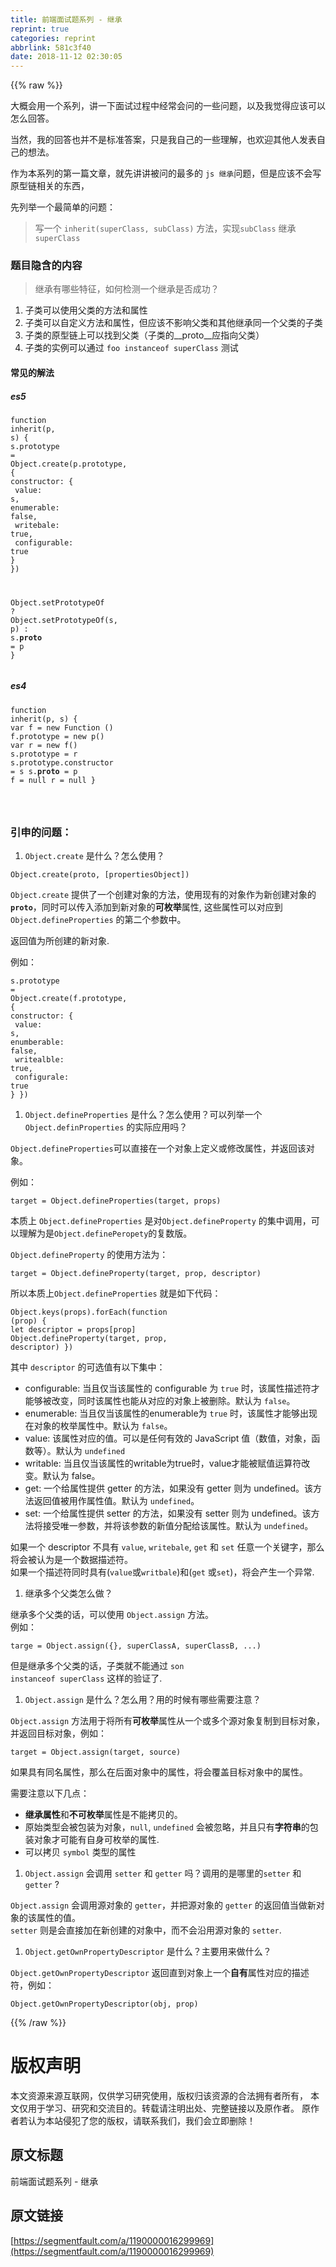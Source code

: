 ```yaml
---
title: 前端面试题系列 - 继承
reprint: true
categories: reprint
abbrlink: 581c3f40
date: 2018-11-12 02:30:05
---
```


{{% raw %}}
<p>&#x5927;&#x6982;&#x4F1A;&#x7528;&#x4E00;&#x4E2A;&#x7CFB;&#x5217;&#xFF0C;&#x8BB2;&#x4E00;&#x4E0B;&#x9762;&#x8BD5;&#x8FC7;&#x7A0B;&#x4E2D;&#x7ECF;&#x5E38;&#x4F1A;&#x95EE;&#x7684;&#x4E00;&#x4E9B;&#x95EE;&#x9898;&#xFF0C;&#x4EE5;&#x53CA;&#x6211;&#x89C9;&#x5F97;&#x5E94;&#x8BE5;&#x53EF;&#x4EE5;&#x600E;&#x4E48;&#x56DE;&#x7B54;&#x3002;</p><p>&#x5F53;&#x7136;&#xFF0C;&#x6211;&#x7684;&#x56DE;&#x7B54;&#x4E5F;&#x5E76;&#x4E0D;&#x662F;&#x6807;&#x51C6;&#x7B54;&#x6848;&#xFF0C;&#x53EA;&#x662F;&#x6211;&#x81EA;&#x5DF1;&#x7684;&#x4E00;&#x4E9B;&#x7406;&#x89E3;&#xFF0C;&#x4E5F;&#x6B22;&#x8FCE;&#x5176;&#x4ED6;&#x4EBA;&#x53D1;&#x8868;&#x81EA;&#x5DF1;&#x7684;&#x60F3;&#x6CD5;&#x3002;</p><p>&#x4F5C;&#x4E3A;&#x672C;&#x7CFB;&#x5217;&#x7684;&#x7B2C;&#x4E00;&#x7BC7;&#x6587;&#x7AE0;&#xFF0C;&#x5C31;&#x5148;&#x8BB2;&#x8BB2;&#x88AB;&#x95EE;&#x7684;&#x6700;&#x591A;&#x7684; <code>js &#x7EE7;&#x627F;</code>&#x95EE;&#x9898;&#xFF0C;&#x4F46;&#x662F;&#x5E94;&#x8BE5;&#x4E0D;&#x4F1A;&#x5199;&#x539F;&#x578B;&#x94FE;&#x76F8;&#x5173;&#x7684;&#x4E1C;&#x897F;&#xFF0C;</p><p>&#x5148;&#x5217;&#x4E3E;&#x4E00;&#x4E2A;&#x6700;&#x7B80;&#x5355;&#x7684;&#x95EE;&#x9898;&#xFF1A;</p><blockquote>&#x5199;&#x4E00;&#x4E2A; <code>inherit(superClass, subClass)</code> &#x65B9;&#x6CD5;&#xFF0C;&#x5B9E;&#x73B0;<code>subClass</code> &#x7EE7;&#x627F; <code>superClass</code></blockquote><h3 id="articleHeader0">&#x9898;&#x76EE;&#x9690;&#x542B;&#x7684;&#x5185;&#x5BB9;</h3><blockquote>&#x7EE7;&#x627F;&#x6709;&#x54EA;&#x4E9B;&#x7279;&#x5F81;&#xFF0C;&#x5982;&#x4F55;&#x68C0;&#x6D4B;&#x4E00;&#x4E2A;&#x7EE7;&#x627F;&#x662F;&#x5426;&#x6210;&#x529F;&#xFF1F;</blockquote><ol><li>&#x5B50;&#x7C7B;&#x53EF;&#x4EE5;&#x4F7F;&#x7528;&#x7236;&#x7C7B;&#x7684;&#x65B9;&#x6CD5;&#x548C;&#x5C5E;&#x6027;</li><li>&#x5B50;&#x7C7B;&#x53EF;&#x4EE5;&#x81EA;&#x5B9A;&#x4E49;&#x65B9;&#x6CD5;&#x548C;&#x5C5E;&#x6027;&#xFF0C;&#x4F46;&#x5E94;&#x8BE5;&#x4E0D;&#x5F71;&#x54CD;&#x7236;&#x7C7B;&#x548C;&#x5176;&#x4ED6;&#x7EE7;&#x627F;&#x540C;&#x4E00;&#x4E2A;&#x7236;&#x7C7B;&#x7684;&#x5B50;&#x7C7B;</li><li>&#x5B50;&#x7C7B;&#x7684;&#x539F;&#x578B;&#x94FE;&#x4E0A;&#x53EF;&#x4EE5;&#x627E;&#x5230;&#x7236;&#x7C7B;&#xFF08;&#x5B50;&#x7C7B;&#x7684;__proto__&#x5E94;&#x6307;&#x5411;&#x7236;&#x7C7B;&#xFF09;</li><li>&#x5B50;&#x7C7B;&#x7684;&#x5B9E;&#x4F8B;&#x53EF;&#x4EE5;&#x901A;&#x8FC7; <code>foo instanceof superClass</code> &#x6D4B;&#x8BD5;</li></ol><h4>&#x5E38;&#x89C1;&#x7684;&#x89E3;&#x6CD5;</h4><h5>es5</h5><div class="widget-codetool" style="display:none"><div class="widget-codetool--inner"><span class="selectCode code-tool" data-toggle="tooltip" data-placement="top" title="" data-original-title="&#x5168;&#x9009;"></span> <span type="button" class="copyCode code-tool" data-toggle="tooltip" data-placement="top" data-clipboard-text="function inherit(p, s) {
  s.prototype = Object.create(p.prototype, {
    constructor: {
      value: s,
      enumerable: false,
      writebale: true,
      configurable: true
    }
  })

  Object.setPrototypeOf ? Object.setPrototypeOf(s, p) : s.__proto__ = p
} 
" title="" data-original-title="&#x590D;&#x5236;"></span> <span type="button" class="saveToNote code-tool" data-toggle="tooltip" data-placement="top" title="" data-original-title="&#x653E;&#x8FDB;&#x7B14;&#x8BB0;"></span></div></div><pre class="hljs yaml"><code><span class="hljs-string">function</span> <span class="hljs-string">inherit(p,</span> <span class="hljs-string">s)</span> <span class="hljs-string">{</span>
  <span class="hljs-string">s.prototype</span> <span class="hljs-string">=</span> <span class="hljs-string">Object.create(p.prototype,</span> <span class="hljs-string">{</span>
<span class="hljs-attr">    constructor:</span> <span class="hljs-string">{</span>
<span class="hljs-attr">      value:</span> <span class="hljs-string">s,</span>
<span class="hljs-attr">      enumerable:</span> <span class="hljs-literal">false</span><span class="hljs-string">,</span>
<span class="hljs-attr">      writebale:</span> <span class="hljs-literal">true</span><span class="hljs-string">,</span>
<span class="hljs-attr">      configurable:</span> <span class="hljs-literal">true</span>
    <span class="hljs-string">}</span>
  <span class="hljs-string">})</span>

  <span class="hljs-string">Object.setPrototypeOf</span> <span class="hljs-string">?</span> <span class="hljs-string">Object.setPrototypeOf(s,</span> <span class="hljs-string">p)</span> <span class="hljs-string">:</span> <span class="hljs-string">s.__proto__</span> <span class="hljs-string">=</span> <span class="hljs-string">p</span>
<span class="hljs-string">}</span> 
</code></pre><h5>es4</h5><div class="widget-codetool" style="display:none"><div class="widget-codetool--inner"><span class="selectCode code-tool" data-toggle="tooltip" data-placement="top" title="" data-original-title="&#x5168;&#x9009;"></span> <span type="button" class="copyCode code-tool" data-toggle="tooltip" data-placement="top" data-clipboard-text="function inherit(p, s) {
  var f = new Function ()
  f.prototype = new p()
  var r = new f()
  s.prototype = r
  s.prototype.constructor = s
  s.__proto__ = p
  f = null
  r = null
}

" title="" data-original-title="&#x590D;&#x5236;"></span> <span type="button" class="saveToNote code-tool" data-toggle="tooltip" data-placement="top" title="" data-original-title="&#x653E;&#x8FDB;&#x7B14;&#x8BB0;"></span></div></div><pre class="hljs stylus"><code>function <span class="hljs-attribute">inherit</span>(p, s) {
  <span class="hljs-selector-tag">var</span> f = new Function ()
  f<span class="hljs-selector-class">.prototype</span> = new p()
  <span class="hljs-selector-tag">var</span> r = new f()
  s<span class="hljs-selector-class">.prototype</span> = r
  s<span class="hljs-selector-class">.prototype</span><span class="hljs-selector-class">.constructor</span> = s
  s.__proto__ = <span class="hljs-selector-tag">p</span>
  f = null
  r = null
}

</code></pre><h3 id="articleHeader1">&#x5F15;&#x7533;&#x7684;&#x95EE;&#x9898;&#xFF1A;</h3><ol><li><code>Object.create</code> &#x662F;&#x4EC0;&#x4E48;&#xFF1F;&#x600E;&#x4E48;&#x4F7F;&#x7528;&#xFF1F;</li></ol><div class="widget-codetool" style="display:none"><div class="widget-codetool--inner"><span class="selectCode code-tool" data-toggle="tooltip" data-placement="top" title="" data-original-title="&#x5168;&#x9009;"></span> <span type="button" class="copyCode code-tool" data-toggle="tooltip" data-placement="top" data-clipboard-text="Object.create(proto, [propertiesObject])" title="" data-original-title="&#x590D;&#x5236;"></span> <span type="button" class="saveToNote code-tool" data-toggle="tooltip" data-placement="top" title="" data-original-title="&#x653E;&#x8FDB;&#x7B14;&#x8BB0;"></span></div></div><pre class="hljs css"><code style="word-break:break-word;white-space:initial"><span class="hljs-selector-tag">Object</span><span class="hljs-selector-class">.create</span>(<span class="hljs-selector-tag">proto</span>, <span class="hljs-selector-attr">[propertiesObject]</span>)</code></pre><p><code>Object.create</code> &#x63D0;&#x4F9B;&#x4E86;&#x4E00;&#x4E2A;&#x521B;&#x5EFA;&#x5BF9;&#x8C61;&#x7684;&#x65B9;&#x6CD5;&#xFF0C;&#x4F7F;&#x7528;&#x73B0;&#x6709;&#x7684;&#x5BF9;&#x8C61;&#x4F5C;&#x4E3A;&#x65B0;&#x521B;&#x5EFA;&#x5BF9;&#x8C61;&#x7684;<code>__proto__</code>&#xFF0C;&#x540C;&#x65F6;&#x53EF;&#x4EE5;&#x4F20;&#x5165;&#x6DFB;&#x52A0;&#x5230;&#x65B0;&#x5BF9;&#x8C61;&#x7684;<strong>&#x53EF;&#x679A;&#x4E3E;</strong>&#x5C5E;&#x6027;, &#x8FD9;&#x4E9B;&#x5C5E;&#x6027;&#x53EF;&#x4EE5;&#x5BF9;&#x5E94;&#x5230;<code>Object.defineProperties</code> &#x7684;&#x7B2C;&#x4E8C;&#x4E2A;&#x53C2;&#x6570;&#x4E2D;&#x3002;</p><p>&#x8FD4;&#x56DE;&#x503C;&#x4E3A;&#x6240;&#x521B;&#x5EFA;&#x7684;&#x65B0;&#x5BF9;&#x8C61;.</p><p>&#x4F8B;&#x5982;&#xFF1A;</p><div class="widget-codetool" style="display:none"><div class="widget-codetool--inner"><span class="selectCode code-tool" data-toggle="tooltip" data-placement="top" title="" data-original-title="&#x5168;&#x9009;"></span> <span type="button" class="copyCode code-tool" data-toggle="tooltip" data-placement="top" data-clipboard-text="s.prototype = Object.create(f.prototype, {
  constructor: {
    value: s,
    enumberable: false,
    writealble: true,
    configurale: true
  }
})
" title="" data-original-title="&#x590D;&#x5236;"></span> <span type="button" class="saveToNote code-tool" data-toggle="tooltip" data-placement="top" title="" data-original-title="&#x653E;&#x8FDB;&#x7B14;&#x8BB0;"></span></div></div><pre class="hljs yaml"><code><span class="hljs-string">s.prototype</span> <span class="hljs-string">=</span> <span class="hljs-string">Object.create(f.prototype,</span> <span class="hljs-string">{</span>
<span class="hljs-attr">  constructor:</span> <span class="hljs-string">{</span>
<span class="hljs-attr">    value:</span> <span class="hljs-string">s,</span>
<span class="hljs-attr">    enumberable:</span> <span class="hljs-literal">false</span><span class="hljs-string">,</span>
<span class="hljs-attr">    writealble:</span> <span class="hljs-literal">true</span><span class="hljs-string">,</span>
<span class="hljs-attr">    configurale:</span> <span class="hljs-literal">true</span>
  <span class="hljs-string">}</span>
<span class="hljs-string">})</span>
</code></pre><ol><li><code>Object.defineProperties</code> &#x662F;&#x4EC0;&#x4E48;&#xFF1F;&#x600E;&#x4E48;&#x4F7F;&#x7528;&#xFF1F;&#x53EF;&#x4EE5;&#x5217;&#x4E3E;&#x4E00;&#x4E2A; <code>Object.definProperties</code> &#x7684;&#x5B9E;&#x9645;&#x5E94;&#x7528;&#x5417;&#xFF1F;</li></ol><p><code>Object.defineProperties</code>&#x53EF;&#x4EE5;&#x76F4;&#x63A5;&#x5728;&#x4E00;&#x4E2A;&#x5BF9;&#x8C61;&#x4E0A;&#x5B9A;&#x4E49;&#x6216;&#x4FEE;&#x6539;&#x5C5E;&#x6027;&#xFF0C;&#x5E76;&#x8FD4;&#x56DE;&#x8BE5;&#x5BF9;&#x8C61;&#x3002;</p><p>&#x4F8B;&#x5982;&#xFF1A;</p><div class="widget-codetool" style="display:none"><div class="widget-codetool--inner"><span class="selectCode code-tool" data-toggle="tooltip" data-placement="top" title="" data-original-title="&#x5168;&#x9009;"></span> <span type="button" class="copyCode code-tool" data-toggle="tooltip" data-placement="top" data-clipboard-text="target = Object.defineProperties(target, props)" title="" data-original-title="&#x590D;&#x5236;"></span> <span type="button" class="saveToNote code-tool" data-toggle="tooltip" data-placement="top" title="" data-original-title="&#x653E;&#x8FDB;&#x7B14;&#x8BB0;"></span></div></div><pre class="hljs aspectj"><code style="word-break:break-word;white-space:initial"><span class="hljs-keyword">target</span> = Object.defineProperties(<span class="hljs-keyword">target</span>, props)</code></pre><p>&#x672C;&#x8D28;&#x4E0A; <code>Object.defineProperties</code> &#x662F;&#x5BF9;<code>Object.defineProperty</code> &#x7684;&#x96C6;&#x4E2D;&#x8C03;&#x7528;&#xFF0C;&#x53EF;&#x4EE5;&#x7406;&#x89E3;&#x4E3A;&#x662F;<code>Object.definePeropety</code>&#x7684;&#x590D;&#x6570;&#x7248;&#x3002;</p><p><code>Object.defineProperty</code> &#x7684;&#x4F7F;&#x7528;&#x65B9;&#x6CD5;&#x4E3A;&#xFF1A;</p><div class="widget-codetool" style="display:none"><div class="widget-codetool--inner"><span class="selectCode code-tool" data-toggle="tooltip" data-placement="top" title="" data-original-title="&#x5168;&#x9009;"></span> <span type="button" class="copyCode code-tool" data-toggle="tooltip" data-placement="top" data-clipboard-text="target = Object.defineProperty(target, prop, descriptor)" title="" data-original-title="&#x590D;&#x5236;"></span> <span type="button" class="saveToNote code-tool" data-toggle="tooltip" data-placement="top" title="" data-original-title="&#x653E;&#x8FDB;&#x7B14;&#x8BB0;"></span></div></div><pre class="hljs aspectj"><code style="word-break:break-word;white-space:initial"><span class="hljs-keyword">target</span> = Object.defineProperty(<span class="hljs-keyword">target</span>, prop, descriptor)</code></pre><p>&#x6240;&#x4EE5;&#x672C;&#x8D28;&#x4E0A;<code>Object.defineProperties</code> &#x5C31;&#x662F;&#x5982;&#x4E0B;&#x4EE3;&#x7801;&#xFF1A;</p><div class="widget-codetool" style="display:none"><div class="widget-codetool--inner"><span class="selectCode code-tool" data-toggle="tooltip" data-placement="top" title="" data-original-title="&#x5168;&#x9009;"></span> <span type="button" class="copyCode code-tool" data-toggle="tooltip" data-placement="top" data-clipboard-text="Object.keys(props).forEach(function (prop) {
  let descriptor = props[prop]
  Object.defineProperty(target, prop, descriptor)
})
" title="" data-original-title="&#x590D;&#x5236;"></span> <span type="button" class="saveToNote code-tool" data-toggle="tooltip" data-placement="top" title="" data-original-title="&#x653E;&#x8FDB;&#x7B14;&#x8BB0;"></span></div></div><pre class="hljs javascript"><code><span class="hljs-built_in">Object</span>.keys(props).forEach(<span class="hljs-function"><span class="hljs-keyword">function</span> (<span class="hljs-params">prop</span>) </span>{
  <span class="hljs-keyword">let</span> descriptor = props[prop]
  <span class="hljs-built_in">Object</span>.defineProperty(target, prop, descriptor)
})
</code></pre><p>&#x5176;&#x4E2D; <code>descriptor</code> &#x7684;&#x53EF;&#x9009;&#x503C;&#x6709;&#x4EE5;&#x4E0B;&#x96C6;&#x4E2D;&#xFF1A;</p><ul><li>configurable: &#x5F53;&#x4E14;&#x4EC5;&#x5F53;&#x8BE5;&#x5C5E;&#x6027;&#x7684; configurable &#x4E3A; <code>true</code> &#x65F6;&#xFF0C;&#x8BE5;&#x5C5E;&#x6027;&#x63CF;&#x8FF0;&#x7B26;&#x624D;&#x80FD;&#x591F;&#x88AB;&#x6539;&#x53D8;&#xFF0C;&#x540C;&#x65F6;&#x8BE5;&#x5C5E;&#x6027;&#x4E5F;&#x80FD;&#x4ECE;&#x5BF9;&#x5E94;&#x7684;&#x5BF9;&#x8C61;&#x4E0A;&#x88AB;&#x5220;&#x9664;&#x3002;&#x9ED8;&#x8BA4;&#x4E3A; <code>false</code>&#x3002;</li><li>enumerable: &#x5F53;&#x4E14;&#x4EC5;&#x5F53;&#x8BE5;&#x5C5E;&#x6027;&#x7684;enumerable&#x4E3A; <code>true</code> &#x65F6;&#xFF0C;&#x8BE5;&#x5C5E;&#x6027;&#x624D;&#x80FD;&#x591F;&#x51FA;&#x73B0;&#x5728;&#x5BF9;&#x8C61;&#x7684;&#x679A;&#x4E3E;&#x5C5E;&#x6027;&#x4E2D;&#x3002;&#x9ED8;&#x8BA4;&#x4E3A; <code>false</code>&#x3002;</li><li>value: &#x8BE5;&#x5C5E;&#x6027;&#x5BF9;&#x5E94;&#x7684;&#x503C;&#x3002;&#x53EF;&#x4EE5;&#x662F;&#x4EFB;&#x4F55;&#x6709;&#x6548;&#x7684; JavaScript &#x503C;&#xFF08;&#x6570;&#x503C;&#xFF0C;&#x5BF9;&#x8C61;&#xFF0C;&#x51FD;&#x6570;&#x7B49;&#xFF09;&#x3002;&#x9ED8;&#x8BA4;&#x4E3A; <code>undefined</code></li><li>writable: &#x5F53;&#x4E14;&#x4EC5;&#x5F53;&#x8BE5;&#x5C5E;&#x6027;&#x7684;writable&#x4E3A;true&#x65F6;&#xFF0C;value&#x624D;&#x80FD;&#x88AB;&#x8D4B;&#x503C;&#x8FD0;&#x7B97;&#x7B26;&#x6539;&#x53D8;&#x3002;&#x9ED8;&#x8BA4;&#x4E3A; false&#x3002;</li><li>get: &#x4E00;&#x4E2A;&#x7ED9;&#x5C5E;&#x6027;&#x63D0;&#x4F9B; getter &#x7684;&#x65B9;&#x6CD5;&#xFF0C;&#x5982;&#x679C;&#x6CA1;&#x6709; getter &#x5219;&#x4E3A; undefined&#x3002;&#x8BE5;&#x65B9;&#x6CD5;&#x8FD4;&#x56DE;&#x503C;&#x88AB;&#x7528;&#x4F5C;&#x5C5E;&#x6027;&#x503C;&#x3002;&#x9ED8;&#x8BA4;&#x4E3A; <code>undefined</code>&#x3002;</li><li>set: &#x4E00;&#x4E2A;&#x7ED9;&#x5C5E;&#x6027;&#x63D0;&#x4F9B; setter &#x7684;&#x65B9;&#x6CD5;&#xFF0C;&#x5982;&#x679C;&#x6CA1;&#x6709; setter &#x5219;&#x4E3A; undefined&#x3002;&#x8BE5;&#x65B9;&#x6CD5;&#x5C06;&#x63A5;&#x53D7;&#x552F;&#x4E00;&#x53C2;&#x6570;&#xFF0C;&#x5E76;&#x5C06;&#x8BE5;&#x53C2;&#x6570;&#x7684;&#x65B0;&#x503C;&#x5206;&#x914D;&#x7ED9;&#x8BE5;&#x5C5E;&#x6027;&#x3002;&#x9ED8;&#x8BA4;&#x4E3A; <code>undefined</code>&#x3002;</li></ul><p>&#x5982;&#x679C;&#x4E00;&#x4E2A; descriptor &#x4E0D;&#x5177;&#x6709; <code>value</code>, <code>writebale</code>, <code>get</code> &#x548C; <code>set</code> &#x4EFB;&#x610F;&#x4E00;&#x4E2A;&#x5173;&#x952E;&#x5B57;&#xFF0C;&#x90A3;&#x4E48;&#x5C06;&#x4F1A;&#x88AB;&#x8BA4;&#x4E3A;&#x662F;&#x4E00;&#x4E2A;&#x6570;&#x636E;&#x63CF;&#x8FF0;&#x7B26;&#x3002;<br>&#x5982;&#x679C;&#x4E00;&#x4E2A;&#x63CF;&#x8FF0;&#x7B26;&#x540C;&#x65F6;&#x5177;&#x6709;(<code>value</code>&#x6216;<code>writbale</code>)&#x548C;(<code>get</code> &#x6216;<code>set</code>)&#xFF0C;&#x5C06;&#x4F1A;&#x4EA7;&#x751F;&#x4E00;&#x4E2A;&#x5F02;&#x5E38;.</p><ol><li>&#x7EE7;&#x627F;&#x591A;&#x4E2A;&#x7236;&#x7C7B;&#x600E;&#x4E48;&#x505A;&#xFF1F;</li></ol><p>&#x7EE7;&#x627F;&#x591A;&#x4E2A;&#x7236;&#x7C7B;&#x7684;&#x8BDD;&#xFF0C;&#x53EF;&#x4EE5;&#x4F7F;&#x7528; <code>Object.assign</code> &#x65B9;&#x6CD5;&#x3002;<br>&#x4F8B;&#x5982;&#xFF1A;</p><div class="widget-codetool" style="display:none"><div class="widget-codetool--inner"><span class="selectCode code-tool" data-toggle="tooltip" data-placement="top" title="" data-original-title="&#x5168;&#x9009;"></span> <span type="button" class="copyCode code-tool" data-toggle="tooltip" data-placement="top" data-clipboard-text="targe = Object.assign({}, superClassA, superClassB, ...)" title="" data-original-title="&#x590D;&#x5236;"></span> <span type="button" class="saveToNote code-tool" data-toggle="tooltip" data-placement="top" title="" data-original-title="&#x653E;&#x8FDB;&#x7B14;&#x8BB0;"></span></div></div><pre class="hljs ini"><code style="word-break:break-word;white-space:initial"><span class="hljs-attr">targe</span> = Object.assign({}, superClassA, superClassB, ...)</code></pre><p>&#x4F46;&#x662F;&#x7EE7;&#x627F;&#x591A;&#x4E2A;&#x7236;&#x7C7B;&#x7684;&#x8BDD;&#xFF0C;&#x5B50;&#x7C7B;&#x5C31;&#x4E0D;&#x80FD;&#x901A;&#x8FC7; <code>son instanceof superClass</code> &#x8FD9;&#x6837;&#x7684;&#x9A8C;&#x8BC1;&#x4E86;.</p><ol><li><code>Object.assign</code> &#x662F;&#x4EC0;&#x4E48;&#xFF1F;&#x600E;&#x4E48;&#x7528;&#xFF1F;&#x7528;&#x7684;&#x65F6;&#x5019;&#x6709;&#x54EA;&#x4E9B;&#x9700;&#x8981;&#x6CE8;&#x610F;&#xFF1F;</li></ol><p><code>Object.assign</code> &#x65B9;&#x6CD5;&#x7528;&#x4E8E;&#x5C06;&#x6240;&#x6709;<strong>&#x53EF;&#x679A;&#x4E3E;</strong>&#x5C5E;&#x6027;&#x4ECE;&#x4E00;&#x4E2A;&#x6216;&#x591A;&#x4E2A;&#x6E90;&#x5BF9;&#x8C61;&#x590D;&#x5236;&#x5230;&#x76EE;&#x6807;&#x5BF9;&#x8C61;&#xFF0C;&#x5E76;&#x8FD4;&#x56DE;&#x76EE;&#x6807;&#x5BF9;&#x8C61;&#xFF0C;&#x4F8B;&#x5982;&#xFF1A;</p><div class="widget-codetool" style="display:none"><div class="widget-codetool--inner"><span class="selectCode code-tool" data-toggle="tooltip" data-placement="top" title="" data-original-title="&#x5168;&#x9009;"></span> <span type="button" class="copyCode code-tool" data-toggle="tooltip" data-placement="top" data-clipboard-text="target = Object.assign(target, source)" title="" data-original-title="&#x590D;&#x5236;"></span> <span type="button" class="saveToNote code-tool" data-toggle="tooltip" data-placement="top" title="" data-original-title="&#x653E;&#x8FDB;&#x7B14;&#x8BB0;"></span></div></div><pre class="hljs fortran"><code style="word-break:break-word;white-space:initial"><span class="hljs-keyword">target</span> = Object.<span class="hljs-keyword">assign</span>(<span class="hljs-keyword">target</span>, source)</code></pre><p>&#x5982;&#x679C;&#x5177;&#x6709;&#x540C;&#x540D;&#x5C5E;&#x6027;&#xFF0C;&#x90A3;&#x4E48;&#x5728;&#x540E;&#x9762;&#x5BF9;&#x8C61;&#x4E2D;&#x7684;&#x5C5E;&#x6027;&#xFF0C;&#x5C06;&#x4F1A;&#x8986;&#x76D6;&#x76EE;&#x6807;&#x5BF9;&#x8C61;&#x4E2D;&#x7684;&#x5C5E;&#x6027;&#x3002;</p><p>&#x9700;&#x8981;&#x6CE8;&#x610F;&#x4EE5;&#x4E0B;&#x51E0;&#x70B9;&#xFF1A;</p><ul><li><strong>&#x7EE7;&#x627F;&#x5C5E;&#x6027;</strong>&#x548C;<strong>&#x4E0D;&#x53EF;&#x679A;&#x4E3E;</strong>&#x5C5E;&#x6027;&#x662F;&#x4E0D;&#x80FD;&#x62F7;&#x8D1D;&#x7684;&#x3002;</li><li>&#x539F;&#x59CB;&#x7C7B;&#x578B;&#x4F1A;&#x88AB;&#x5305;&#x88C5;&#x4E3A;&#x5BF9;&#x8C61;&#xFF0C;<code>null</code>, <code>undefined</code> &#x4F1A;&#x88AB;&#x5FFD;&#x7565;&#xFF0C;&#x5E76;&#x4E14;&#x53EA;&#x6709;<strong>&#x5B57;&#x7B26;&#x4E32;</strong>&#x7684;&#x5305;&#x88C5;&#x5BF9;&#x8C61;&#x624D;&#x53EF;&#x80FD;&#x6709;&#x81EA;&#x8EAB;&#x53EF;&#x679A;&#x4E3E;&#x7684;&#x5C5E;&#x6027;.</li><li>&#x53EF;&#x4EE5;&#x62F7;&#x8D1D; <code>symbol</code> &#x7C7B;&#x578B;&#x7684;&#x5C5E;&#x6027;</li></ul><ol><li><code>Object.assign</code> &#x4F1A;&#x8C03;&#x7528; <code>setter</code> &#x548C; <code>getter</code> &#x5417;&#xFF1F;&#x8C03;&#x7528;&#x7684;&#x662F;&#x54EA;&#x91CC;&#x7684;<code>setter</code> &#x548C;<code>getter</code> ?</li></ol><p><code>Object.assign</code> &#x4F1A;&#x8C03;&#x7528;&#x6E90;&#x5BF9;&#x8C61;&#x7684; <code>getter</code>&#xFF0C;&#x5E76;&#x628A;&#x6E90;&#x5BF9;&#x8C61;&#x7684; <code>getter</code> &#x7684;&#x8FD4;&#x56DE;&#x503C;&#x5F53;&#x505A;&#x65B0;&#x5BF9;&#x8C61;&#x7684;&#x8BE5;&#x5C5E;&#x6027;&#x7684;&#x503C;&#x3002;<br><code>setter</code> &#x5219;&#x662F;&#x4F1A;&#x76F4;&#x63A5;&#x52A0;&#x5728;&#x65B0;&#x521B;&#x5EFA;&#x7684;&#x5BF9;&#x8C61;&#x4E2D;&#xFF0C;&#x800C;&#x4E0D;&#x4F1A;&#x6CBF;&#x7528;&#x6E90;&#x5BF9;&#x8C61;&#x7684; <code>setter</code>.</p><ol><li><code>Object.getOwnPropertyDescriptor</code> &#x662F;&#x4EC0;&#x4E48;&#xFF1F;&#x4E3B;&#x8981;&#x7528;&#x6765;&#x505A;&#x4EC0;&#x4E48;&#xFF1F;</li></ol><p><code>Object.getOwnPropertyDescriptor</code> &#x8FD4;&#x56DE;&#x76F4;&#x5230;&#x5BF9;&#x8C61;&#x4E0A;&#x4E00;&#x4E2A;<strong>&#x81EA;&#x6709;</strong>&#x5C5E;&#x6027;&#x5BF9;&#x5E94;&#x7684;&#x63CF;&#x8FF0;&#x7B26;&#xFF0C;&#x4F8B;&#x5982;&#xFF1A;</p><div class="widget-codetool" style="display:none"><div class="widget-codetool--inner"><span class="selectCode code-tool" data-toggle="tooltip" data-placement="top" title="" data-original-title="&#x5168;&#x9009;"></span> <span type="button" class="copyCode code-tool" data-toggle="tooltip" data-placement="top" data-clipboard-text="Object.getOwnPropertyDescriptor(obj, prop)" title="" data-original-title="&#x590D;&#x5236;"></span> <span type="button" class="saveToNote code-tool" data-toggle="tooltip" data-placement="top" title="" data-original-title="&#x653E;&#x8FDB;&#x7B14;&#x8BB0;"></span></div></div><pre class="hljs applescript"><code style="word-break:break-word;white-space:initial">Object.getOwnPropertyDescriptor(obj, <span class="hljs-keyword">prop</span>)</code></pre>
{{% /raw %}}

# 版权声明
本文资源来源互联网，仅供学习研究使用，版权归该资源的合法拥有者所有，
本文仅用于学习、研究和交流目的。转载请注明出处、完整链接以及原作者。
原作者若认为本站侵犯了您的版权，请联系我们，我们会立即删除！

## 原文标题
前端面试题系列 - 继承

## 原文链接
[https://segmentfault.com/a/1190000016299969](https://segmentfault.com/a/1190000016299969)

